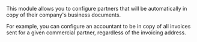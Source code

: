 This module allows you to configure partners that will be automatically
in copy of their company's business documents.

For example, you can configure an accountant to be in copy of all
invoices sent for a given commercial partner, regardless of the
invoicing address.
